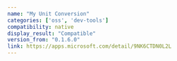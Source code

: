 ```yaml
---
name: "My Unit Conversion"
categories: ['oss', 'dev-tools']
compatibility: native
display_result: "Compatible"
version_from: "0.1.6.0"
link: https://apps.microsoft.com/detail/9NK6CTDN0L2L
---
```

